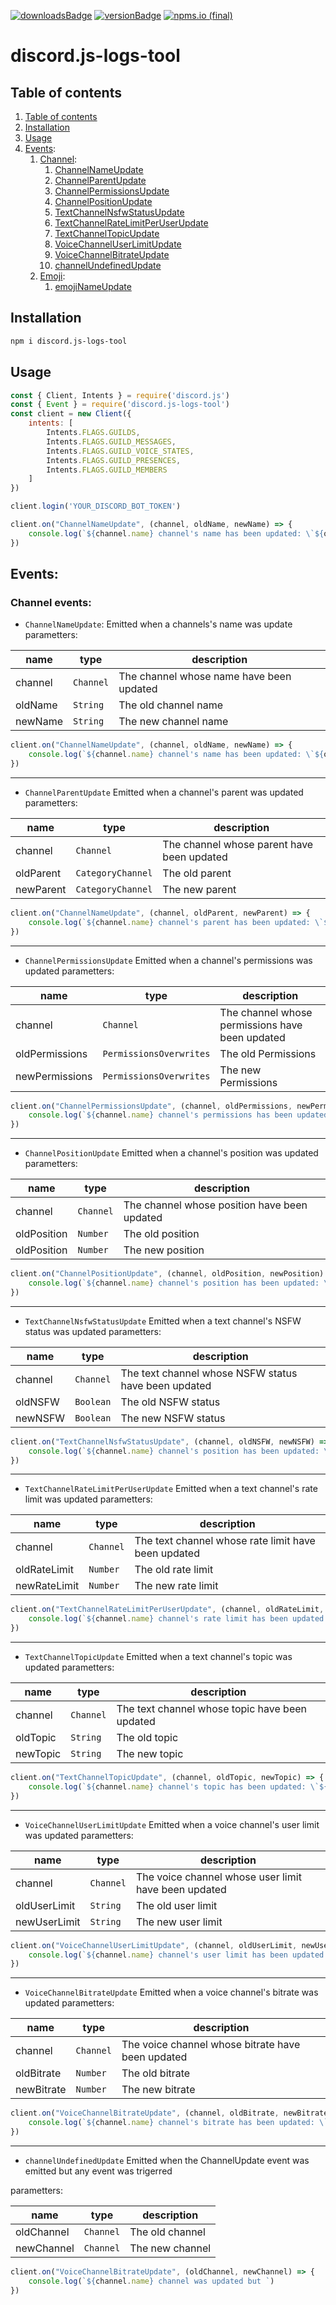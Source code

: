 [![downloadsBadge](https://img.shields.io/npm/dt/discord.js-logs-tool?style=for-the-badge)](https://npmjs.com/discord.js-logs-tool) [![versionBadge](https://img.shields.io/npm/v/discord.js-logs-tool?label=version&style=for-the-badge)](https://npmjs.com/discord.js-logs-tool) [![npms.io (final)](https://img.shields.io/npms-io/final-score/discord.js-logs-tool?label=npms%20version&style=for-the-badge)
](https://npmjs.com/discord.js-logs-tool)

# discord.js-logs-tool

## Table of contents
1. [Table of contents](#table-of-contents)
2. [Installation](#Installation)
3. [Usage](#Usage)
4. [Events](#Events):
	1. [Channel](#Channel):
		1. [ChannelNameUpdate](#ChannelNameUpdate)
		2. [ChannelParentUpdate](#ChannelParentUpdate)
		3. [ChannelPermissionsUpdate](#ChannelPermissionsUpdate)
		4. [ChannelPositionUpdate](#ChannelPositionUpdate)
		5. [TextChannelNsfwStatusUpdate](#TextChannelNsfwStatusUpdate)
		6. [TextChannelRateLimitPerUserUpdate](#TextChannelRateLimitPerUserUpdate)
		7. [TextChannelTopicUpdate](#TextChannelTopicUpdate)
		8. [VoiceChannelUserLimitUpdate](#VoiceChannelUserLimitUpdate)
		9. [VoiceChannelBitrateUpdate](#VoiceChannelBitrateUpdate)
		10. [channelUndefinedUpdate](#channelUndefinedUpdate)
    2. [Emoji](#emoji):
       1. [emojiNameUpdate](#emojiNameUpdate)  
## Installation
```bash
npm i discord.js-logs-tool
```
## Usage
```js
const { Client, Intents } = require('discord.js')
const { Event } = require('discord.js-logs-tool')
const client = new Client({
    intents: [
        Intents.FLAGS.GUILDS,
        Intents.FLAGS.GUILD_MESSAGES,
        Intents.FLAGS.GUILD_VOICE_STATES,
        Intents.FLAGS.GUILD_PRESENCES,
        Intents.FLAGS.GUILD_MEMBERS
    ]
})

client.login('YOUR_DISCORD_BOT_TOKEN')

client.on("ChannelNameUpdate", (channel, oldName, newName) => {
	console.log(`${channel.name} channel's name has been updated: \`${oldName}\` -> \`${newName}\``)
})
```
## Events:
### Channel events: <a name="channel"></a>
-	`ChannelNameUpdate`: Emitted when a channels's name was update <a name="channelNameUpdate"></a>
parametters:

| name    | type      | description                              |
| ------- | --------- | ---------------------------------------- |
| channel | `Channel` | The channel whose name have been updated |
| oldName | `String`  | The old channel name                     |
| newName | `String`  | The new channel name                     |

```js
client.on("ChannelNameUpdate", (channel, oldName, newName) => {
	console.log(`${channel.name} channel's name has been updated: \`${oldName}\` -> \`${newName}\``)
})
```
---
-	`ChannelParentUpdate` Emitted when a channel's parent was updated
parametters:

| name      | type              | description                                |
| --------- | ----------------- | ------------------------------------------ |
| channel   | `Channel`         | The channel whose parent have been updated |
| oldParent | `CategoryChannel` | The old parent                             |
| newParent | `CategoryChannel` | The new parent                             |

```js
client.on("ChannelNameUpdate", (channel, oldParent, newParent) => {
	console.log(`${channel.name} channel's parent has been updated: \`${oldParent.name}\` -> \`${newParent.name}\``)
})
```
---
-	`ChannelPermissionsUpdate` Emitted when a channel's permissions was updated
parametters:

| name           | type                    | description                                     |
| -------------- | ----------------------- | ----------------------------------------------- |
| channel        | `Channel`               | The channel whose permissions have been updated |
| oldPermissions | `PermissionsOverwrites` | The old Permissions                             |
| newPermissions | `PermissionsOverwrites` | The new Permissions                             |

```js
client.on("ChannelPermissionsUpdate", (channel, oldPermissions, newPermissions) => {
	console.log(`${channel.name} channel's permissions has been updated`)
})
```
---
-	`ChannelPositionUpdate` Emitted when a channel's position was updated
parametters:

| name        | type      | description                                  |
| ----------- | --------- | -------------------------------------------- |
| channel     | `Channel` | The channel whose position have been updated |
| oldPosition | `Number`  | The old position                             |
| oldPosition | `Number`  | The new position                             |

```js
client.on("ChannelPositionUpdate", (channel, oldPosition, newPosition) => {
	console.log(`${channel.name} channel's position has been updated: \`${oldPosition}\` -> \`${newPosition}\``)
})
```
---
-	`TextChannelNsfwStatusUpdate` Emitted when a text channel's NSFW status was updated
parametters:

| name    | type      | description                                          |
| ------- | --------- | ---------------------------------------------------- |
| channel | `Channel` | The text channel whose NSFW status have been updated |
| oldNSFW | `Boolean` | The old NSFW status                                  |
| newNSFW | `Boolean` | The new NSFW status                                  |

```js
client.on("TextChannelNsfwStatusUpdate", (channel, oldNSFW, newNSFW) => {
	console.log(`${channel.name} channel's position has been updated: \`${oldNSFW}\` -> \`${newNSFW}\``)
})
```
---
-	`TextChannelRateLimitPerUserUpdate` Emitted when a text channel's rate limit was updated
parametters:

| name         | type      | description                                         |
| ------------ | --------- | --------------------------------------------------- |
| channel      | `Channel` | The text channel whose rate limit have been updated |
| oldRateLimit | `Number`  | The old rate limit                                  |
| newRateLimit | `Number`  | The new rate limit                                  |

```js
client.on("TextChannelRateLimitPerUserUpdate", (channel, oldRateLimit, newRateLimit) => {
	console.log(`${channel.name} channel's rate limit has been updated: \`${oldRateLimit}\` -> \`${newRateLimit}\``)
})
```
---
-	`TextChannelTopicUpdate` Emitted when a text channel's topic was updated
parametters:

| name     | type      | description                                    |
| -------- | --------- | ---------------------------------------------- |
| channel  | `Channel` | The text channel whose topic have been updated |
| oldTopic | `String`  | The old topic                                  |
| newTopic | `String`  | The new topic                                  |

```js
client.on("TextChannelTopicUpdate", (channel, oldTopic, newTopic) => {
	console.log(`${channel.name} channel's topic has been updated: \`${oldTopic}\` -> \`${newTopic}\``)
})
```
---
-	`VoiceChannelUserLimitUpdate` Emitted when a voice channel's user limit was updated
parametters:

| name         | type      | description                                          |
| ------------ | --------- | ---------------------------------------------------- |
| channel      | `Channel` | The voice channel whose user limit have been updated |
| oldUserLimit | `String`  | The old user limit                                   |
| newUserLimit | `String`  | The new user limit                                   |

```js
client.on("VoiceChannelUserLimitUpdate", (channel, oldUserLimit, newUserLimit) => {
	console.log(`${channel.name} channel's user limit has been updated: \`${oldUserLimit}\` -> \`${newUserLimit}\``)
})
```
---
-	`VoiceChannelBitrateUpdate` Emitted when a voice channel's bitrate was updated
parametters:

| name       | type      | description                                       |
| ---------- | --------- | ------------------------------------------------- |
| channel    | `Channel` | The voice channel whose bitrate have been updated |
| oldBitrate | `Number`  | The old bitrate                                   |
| newBitrate | `Number`  | The new bitrate                                   |

```js
client.on("VoiceChannelBitrateUpdate", (channel, oldBitrate, newBitrate) => {
	console.log(`${channel.name} channel's bitrate has been updated: \`${oldBitrate}\` -> \`${newBitrate}\``)
})
```
---
-	`channelUndefinedUpdate` Emitted when the ChannelUpdate event was emitted but any event was trigerred

parametters:

| name       | type      | description     |
| ---------- | --------- | --------------- |
| oldChannel | `Channel` | The old channel |
| newChannel | `Channel` | The new channel |

```js
client.on("VoiceChannelBitrateUpdate", (oldChannel, newChannel) => {
	console.log(`${channel.name} channel was updated but `)
})
```



